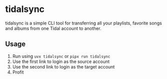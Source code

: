 # tidalsync

tidalsync is a simple CLI tool for transferring all your playlists, favorite songs and albums from one Tidal account to another.

## Usage

1. Run using `uvx tidalsync` or `pipx run tidalsync`
2. Use the first link to login as the source account
3. Use the second link to login as the target account
4. Profit
